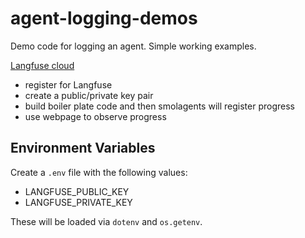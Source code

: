# agent-logging-demos
Demo code for logging an agent. Simple working examples.

[Langfuse cloud](https://cloud.langfuse.com/)

- register for Langfuse
- create a public/private key pair
- build boiler plate code and then smolagents will register progress
- use webpage to observe progress

## Environment Variables

Create a `.env` file with the following values:

- LANGFUSE_PUBLIC_KEY
- LANGFUSE_PRIVATE_KEY

These will be loaded via `dotenv` and `os.getenv`.




